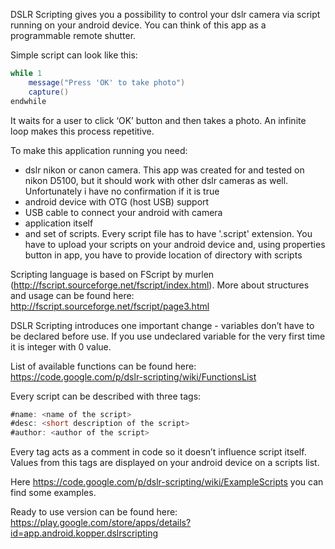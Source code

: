 DSLR Scripting gives you a possibility to control your dslr camera via script running on your android device. You can think of this app as a programmable remote shutter.

Simple script can look like this:
```java
while 1
    message("Press 'OK' to take photo")
    capture()
endwhile
```

It waits for a user to click ‘OK’ button and then takes a photo. An infinite loop makes this process repetitive.

To make this application running you need:
 * dslr nikon or canon camera. This app was created for and tested on nikon D5100, but it should work with other dslr cameras as well. Unfortunately i have no confirmation if it is true
 * android device with OTG (host USB) support
 * USB cable to connect your android with camera
 * application itself
 * and set of scripts. Every script file has to have '.script' extension. You have to upload your scripts on your android device and, using properties button in app, you have to provide location of directory with scripts

Scripting language is based on FScript by murlen (http://fscript.sourceforge.net/fscript/index.html). More about structures and usage can be found here: http://fscript.sourceforge.net/fscript/page3.html 

DSLR Scripting introduces one important change - variables don’t have to be declared before use. If you use undeclared variable for the very first time it is integer with 0 value.

List of available functions can be found here: https://code.google.com/p/dslr-scripting/wiki/FunctionsList

Every script can be described with three tags:

```java
#name: <name of the script>
#desc: <short description of the script>
#author: <author of the script>
```

Every tag acts as a comment in code so it doesn’t influence script itself. Values from this tags are displayed on your android device on a scripts list.

Here https://code.google.com/p/dslr-scripting/wiki/ExampleScripts you can find some  examples.

Ready to use version can be found here: https://play.google.com/store/apps/details?id=app.android.kopper.dslrscripting
